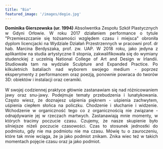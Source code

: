 ```yaml
---
title: "Bio"
featured_image: '/images/degie.jpg'
---
```

<div style="text-align: justify">
 <strong> Dominika Gierszewska (ur. 1994) </strong>
   Absolwentka Zespołu Szkół Plastycznych w Gdyni Orłowie. W roku 2017 działaniem performance o tytule "Przemieszczanie się tożsamości względem czasu i miejsca" obroniła dyplom licencjacki na Wydziale Działań  Przestrzennych w pracowni prof. dr hab. Marcina Berdyszaka, prof. zw. UAP. W 2018 roku, jako jedyna z aplikantów na studia artystyczne II stopnia, zakwalifikowała się do wymiany studenckiej z uczelnią National College of Art and Design w Irlandii. Studiowała tam na wydziale Sculpture and Expanded Practice. Po kilkuletnich bataliach nad wyborem swojego medium - poprzez eksperymenty z performancem oraz poezją, ponownie powraca do tworów 3D: obiektów i instalacji oraz ceramiki.
  <br>
  <br>
  W swojej codziennej praktyce głównie zastanawiam się nad różnicowaniem jawy oraz snu-jawy. Podejmuje tematy przebudzenia i lunatykowania. Często wiesz, że doznajesz uśpienia pięknem -  uśpienia zachwytem, uśpienia ciepłem słońca na policzku. Chodzenie i słuchanie i widzenie. Wchodzenie w organiczność tego co z organicznością nie związane - odnajdywanie jej w rzeczach martwych. Zastanawiają mnie momenty, w których tracimy poczucie czasu. Czujemy, że nasze skupienie było silniejsze niżeli poczucie czasowości. Czas to stosunek jednostki do podmiotu, gdy nie ma podmiotu nie ma czasu. Mówię tu o zauroczeniu, które tak mnie wciąga, że ja jako podmiot znikam. Znika wiec też w takich momentach pojęcie czasu oraz ja jako podmiot.  

</div>
 
